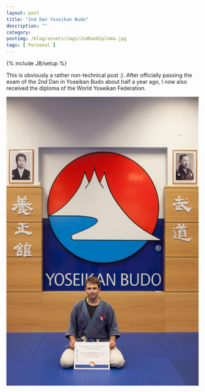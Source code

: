 ```yaml
---
layout: post
title: "2nd Dan Yoseikan Budo"
description: ""
category: 
postimg: /blog/assets/imgs/2ndDanDiploma.jpg
tags: [ Personal ]
---
```

{% include JB/setup %}

This is obviously a rather non-technical post :). After officially passing the exam of the 2nd Dan in Yoseikan Budo about half a year ago, I now also received the diploma of the World Yoseikan Federation.

![](/blog/assets/imgs/2ndDanDiploma.jpg)